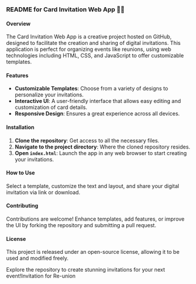 ### README for Card Invitation Web App 💌💼

#### Overview
The Card Invitation Web App is a creative project hosted on GitHub, designed to facilitate the creation and sharing of digital invitations. This application is perfect for organizing events like reunions, using web technologies including HTML, CSS, and JavaScript to offer customizable templates.

#### Features
- **Customizable Templates**: Choose from a variety of designs to personalize your invitations.
- **Interactive UI**: A user-friendly interface that allows easy editing and customization of card details.
- **Responsive Design**: Ensures a great experience across all devices.

#### Installation
1. **Clone the repository**: Get access to all the necessary files.
2. **Navigate to the project directory**: Where the cloned repository resides.
3. **Open `index.html`**: Launch the app in any web browser to start creating your invitations.

#### How to Use
Select a template, customize the text and layout, and share your digital invitation via link or download.

#### Contributing
Contributions are welcome! Enhance templates, add features, or improve the UI by forking the repository and submitting a pull request.

#### License
This project is released under an open-source license, allowing it to be used and modified freely.

Explore the repository to create stunning invitations for your next event!Invitation for Re-union
